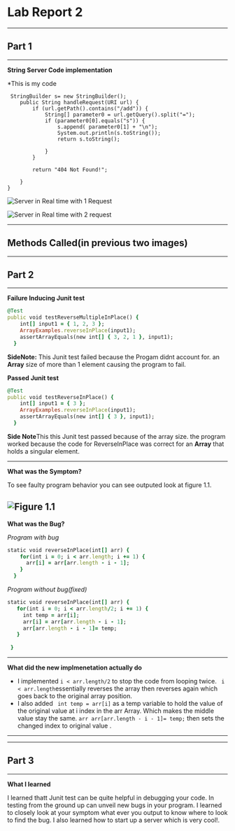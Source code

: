 # Lab Report 2 



---
## Part 1
---

**String Server Code implementation**

*This is my code
```
 StringBuilder s= new StringBuilder();
    public String handleRequest(URI url) {
        if (url.getPath().contains("/add")) {
            String[] parameter0 = url.getQuery().split("=");
            if (parameter0[0].equals("s")) {
                s.append( parameter0[1] + "\n");
                System.out.println(s.toString());
                return s.toString();

            }
        }

        return "404 Not Found!";

    }
}
```
![Server in Real time with 1 Request](<img width="776" alt="Screenshot 2023-04-24 at 10 17 04 PM" src="https://user-images.githubusercontent.com/125671517/234181596-d37b3bc0-3acb-4339-9db4-6d7d96abcd47.png">
)


![Server in Real time with 2 request](<img width="794" alt="Screenshot 2023-04-24 at 10 17 14 PM" src="https://user-images.githubusercontent.com/125671517/234181724-0ac90eb3-391a-4bda-88f8-5a84427a4d60.png">
)	

---
**Methods Called(in previous two images)**
---





---
## Part 2
---


**Failure Inducing Junit test**
```ruby
@Test
public void testReverseMultipleInPlace() {
    int[] input1 = { 1, 2, 3 };
    ArrayExamples.reverseInPlace(input1);
    assertArrayEquals(new int[] { 3, 2, 1 }, input1);
  }
```
**SideNote:** This Junit test failed because the Progam didnt account for. 
an **Array** size of more than 1 element causing the program to fail. 

**Passed Junit test**
```ruby
@Test
public void testReverseInPlace() {
    int[] input1 = { 3 };
    ArrayExamples.reverseInPlace(input1);
    assertArrayEquals(new int[] { 3 }, input1);
  }
```
**Side Note**This this Junit test passed because of the array size. 
the program worked because the code for ReverseInPlace was correct
for an **Array** that holds a singular element.

---
**What was the Symptom?** 

To see faulty program behavior you can see outputed look at figure 1.1. 

![Figure 1.1 ](<img width="699" alt="Screenshot 2023-04-20 at 4 33 45 PM" src="https://user-images.githubusercontent.com/125671517/234164381-a73c6a90-0c6a-4889-91a6-fde18129de32.png">
)
---
**What was the Bug?**



   *Program with bug*
```ruby
static void reverseInPlace(int[] arr) {
    for(int i = 0; i < arr.length; i += 1) {
      arr[i] = arr[arr.length - i - 1];
    }
  }
```
  *Program without bug(fixed)* 
 ```ruby
static void reverseInPlace(int[] arr) {
    for(int i = 0; i < arr.length/2; i += 1) {
      int temp = arr[i];
      arr[i] = arr[arr.length - i - 1];
      arr[arr.length - i - 1]= temp;
    }
    
  }
```
---
**What did the new implmenetation actually do**

* I implemented ```i < arr.length/2``` to stop the code from looping twice. 
 ``` i < arr.length```essentially reverses the array then reverses again which goes back to the original array position.
* I also added ``` int temp = arr[i]``` as a temp variable to hold the value of the original 
value at i index in the arr Array. Which makes the middle value stay the same. ``` arr arr[arr.length - i - 1]= temp; ``` then sets the changed index to original value .
---

---
## Part 3 
---

**What I learned**

I learned thatt Junit test can be quite helpful in debugging your code. In testing from the ground up can unveil new bugs in your program. I learned to closely look at your symptom what ever you output to know where to look to find the bug. I also learned how to start up a server which is very cool!.








